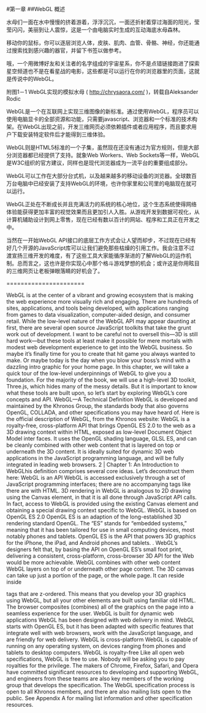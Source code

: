 #第一章
##WebGL 概述

水母们一面在水中慢慢的挤着游着，浮浮沉沉，一面还折射着穿过海面的阳光，莹莹闪闪，美丽到让人震惊，这是一个由电脑实时生成的互动海底水母森林。

移动你的鼠标，你可以逐层浏览人体，皮肤、肌肉、血管、骨骼、神经，你还能通过搜索找到感兴趣的器官，并留下书签以做参考。

哦，一个用微博好友和关注者的名字组成的宇宙星系，你不是点错链接跑进了探索星空频道也不是在看星战的电影，这些都是可以运行在你的浏览器里的页面，这就是传说中的WebGL。

附图1－1 WebGL实现的模拟水母 ( http://chrysaora.com/ )，转载自Aleksander Rodic


WebGL是一个在互联网上实现三维图像的新标准。通过使用WebGL，程序员可以使用电脑显卡的全部资源和功能，只需要javascript、浏览器和一个标准的技术构架。在WebGL出现之前，开发三维网页必须依赖插件或者应用程序，而且要求用户下载安装特定软件后才能得到三维体验。

WebGL则是HTML5标准的一个子集，虽然现在还没有通过为官方规则，但是大部分浏览器都已经提供了支持。就象Web Workers、Web Sockets等一样，WebGL是W3C组织的官方建议，同样也是现代浏览器成为一流平台的重要组成部分。

WebGL可以工作在大部分台式机，以及越来越多的移动设备的浏览器。全球数百万台电脑中已经安装了支持WebGL的环境，也许你家里和公司里的电脑现在就可以运行。

WebGL正处在不断成长并且充满活力的系统的核心地位，这个生态系统使得网络体验能获得更加丰富的视觉效果而且更加引人入胜。从游戏开发到数据可视化，从计算机辅助设计到网上零售，现在已经有数以百计的网站、程序和工具正在开发之中。

当然在一开始WebGL API接口的底层工作方式会让人望而却步，不过现在已经有好几个开源的JavaScript库可以让我们避免那些枯燥的引用工作。我会注意不过渡宣扬三维开发的难度，有了这些工具大家能循序渐进的了解WebGL的运作机制。总而言之，这也许是你实现心中那个格斗游戏梦想的机会；或许这是你用眩目的三维网页让老板弹眼落睛的好机会了。

======================

WebGL is at the center of a
vibrant and growing ecosystem that is making the web experience more visually rich
and engaging. There are hundreds of sites, applications, and tools being developed, with
applications ranging from games to data visualization, computer-aided design, and
consumer retail.
While the low-level nature of the WebGL API may appear daunting at first, there are
several open source JavaScript toolkits that take the grunt work out of development. I
want to be careful not to oversell this—3D is still hard work—but these tools at least
make it possible for mere mortals with modest web development experience to get into
the WebGL business. So maybe it’s finally time for you to create that hit game you always
wanted to make. Or maybe today is the day when you blow your boss’s mind with a
dazzling intro graphic for your home page.
In this chapter, we will take a quick tour of the low-level underpinnings of WebGL to
give you a foundation. For the majority of the book, we will use a high-level 3D toolkit,
Three.js, which hides many of the messy details. But it is important to know what these
tools are built upon, so let’s start by exploring WebGL’s core concepts and API.
WebGL—A Technical Definition
WebGL is developed and maintained by the Khronos Group, the standards body that
also governs OpenGL, COLLADA, and other specifications you may have heard of. Here
is the official description of WebGL, from the Khronos website:
WebGL is a royalty-free, cross-platform API that brings OpenGL ES 2.0 to the web as a
3D drawing context within HTML, exposed as low-level Document Object Model inter
faces. It uses the OpenGL shading language, GLSL ES, and can be cleanly combined with
other web content that is layered on top or underneath the 3D content. It is ideally suited
for dynamic 3D web applications in the JavaScript programming language, and will be
fully integrated in leading web browsers.
2 | Chapter 1: An Introduction to WebGLhis definition comprises several core ideas. Let’s deconstruct them here:
WebGL is an API
WebGL is accessed exclusively through a set of JavaScript programming interfaces;
there are no accompanying tags like there are with HTML. 3D rendering in WebGL
is analogous to 2D drawing using the Canvas element, in that it is all done through
JavaScript API calls. In fact, access to WebGL is provided using the existing Canvas
element and obtaining a special drawing context specific to WebGL.
WebGL is based on OpenGL ES 2.0
OpenGL ES is an adaption of the long-established 3D rendering standard OpenGL.
The “ES” stands for “embedded systems,” meaning that it has been tailored for use
in small computing devices, most notably phones and tablets. OpenGL ES is the
API that powers 3D graphics for the iPhone, the iPad, and Android phones and
tablets. . WebGL’s designers felt that, by basing the API on OpenGL ES’s small foot
print, delivering a consistent, cross-platform, cross-browser 3D API for the Web
would be more achievable.
WebGL combines with other web content
WebGL layers on top of or underneath other page content. The 3D canvas can take
up just a portion of the page, or the whole page. It can reside inside <div> tags that
are z-ordered. This means that you develop your 3D graphics using WebGL, but all
your other elements are built using familiar old HTML. The browser composites
(combines) all of the graphics on the page into a seamless experience for the user.
WebGL is built for dynamic web applications
WebGL has been designed with web delivery in mind. WebGL starts with OpenGL
ES, but it has been adapted with specific features that integrate well with web
browsers, work with the JavaScript language, and are friendly for web delivery.
WebGL is cross-platform
WebGL is capable of running on any operating system, on devices ranging from
phones and tablets to desktop computers.
WebGL is royalty-free
Like all open web specifications, WebGL is free to use. Nobody will be asking you
to pay royalties for the privilege.
The makers of Chrome, Firefox, Safari, and Opera have committed significant resources
to developing and supporting WebGL, and engineers from these teams are also key
members of the working group that develops the specification. The WebGL specification
process is open to all Khronos members, and there are also mailing lists open to the
public. See Appendix A for mailing list information and other specification resources.
